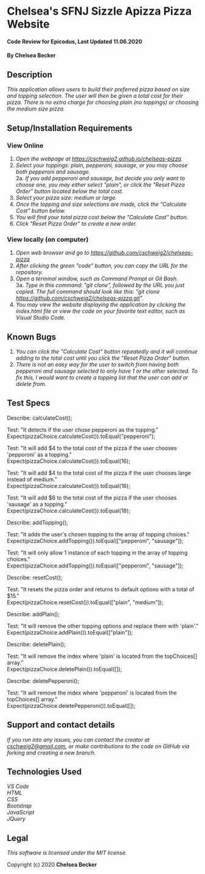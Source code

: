 # Chelsea's SFNJ Sizzle Apizza Pizza Website

#### Code Review for Epicodus, Last Updated 11.06.2020

#### **By Chelsea Becker**

## Description

_This application allows users to build their preferred pizza based on size and topping selection. The user will then be given a total cost for their pizza. There is no extra charge for choosing plain (no toppings) or choosing the medium size pizza._

## Setup/Installation Requirements
### View Online
1. _Open the webpage at https://cschweig2.github.io/chelseas-pizza._
2. _Select your toppings: plain, pepperoni, sausage, or you may choose both pepperoni and sausage._<br>
2a. _If you add pepperoni and sausage, but decide you only want to choose one, you may either select "plain", or click the "Reset Pizza Order" button located below the total cost._
3. _Select your pizza size: medium or large._
4. _Once the topping and size selections are made, click the "Calculate Cost" button below._
5. _You will find your total pizza cost below the "Calculate Cost" button._
6. _Click "Reset Pizza Order" to create a new order._

### View locally (on computer)
1. _Open web browser and go to https://github.com/cschweig2/chelseas-pizza_
2. _After clicking the green "code" button, you can copy the URL for the repository._
3. _Open a terminal window, such as Command Prompt or Git Bash._<br>
  3a. _Type in this command: "git clone", followed by the URL you just copied. The full command should look like this: "git clone https://github.com/cschweig2/chelseas-pizza.git"._
4. _You may view the website displaying the application by clicking the index.html file or view the code on your favorite text editor, such as Visual Studio Code._

## Known Bugs

1. _You can click the "Calculate Cost" button repeatedly and it will continue adding to the total cost until you click the "Reset Pizza Order" button._
2. _There is not an easy way for the user to switch from having both pepperoni and sausage selected to only have 1 or the other selected. To fix this, I would want to create a topping list that the user can add or delete from._

## Test Specs

Describe: calculateCost();

Test: "It detects if the user chose pepperoni as the topping."<br>
Expect(pizzaChoice.calculateCost()).toEqual("pepperoni"); <br>

Test: "It will add $4 to the total cost of the pizza if the user chooses 'pepporoni' as a topping."<br>
Expect(pizzaChoice.calculateCost()).toEqual(16);<br>

Test: "It will add $4 to the total cost of the pizza if the user chooses large instead of medium." <br>
Expect(pizzaChoice.calculateCost()).toEqual(16);<br>

Test: "It will add $6 to the total cost of the pizza if the user chooses 'sausage' as a topping." <br>
Expect(pizzaChoice.calculateCost()).toEqual(18);<br>

Describe: addTopping();<br>

Test: "It adds the user's chosen topping to the array of topping choices."<br>
Expect(pizzaChoice.addTopping()).toEqual(["pepperoni", "sausage"]);<br>

Test: "It will only allow 1 instance of each topping in the array of topping choices."<br>
Expect(pizzaChoice.addTopping()).toEqual(["pepperoni", "sausage"]);<br>

Describe: resetCost();<br>

Test: "It resets the pizza order and returns to default options with a total of $15."<br>
Expect(pizzaChoice.resetCost()).toEqual(["plain", "medium"]);<br>

Describe: addPlain();<br>

Test: "It will remove the other topping options and replace them with 'plain'."<br>
Expect(pizzaChoice.addPlain()).toEqual(["plain"]);

Describe: deletePlain();<br>

Test: "It will remove the index where 'plain' is located from the topChoices[] array."<br>
Expect(pizzaChoice.deletePlain()).toEqual([]);<br>

Describe: deletePepperoni();<br>

Test: "It will remove the index where 'pepperoni' is located from the topChoices[] array."<br>
Expect(pizzaChoice.deletePepperoni()).toEqual([]);<br>


## Support and contact details

_If you run into any issues, you can contact the creator at cschweig2@gmail.com, or make contributions to the code on GitHub via forking and creating a new branch._

## Technologies Used

_VS Code_ <br />
_HTML_ <br />
_CSS_ <br />
_Bootstrap_ <br />
_JavaScript_ <br />
_JQuery_

## Legal

*This software is licensed under the MIT license.*

Copyright (c) 2020 **Chelsea Becker**